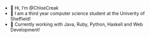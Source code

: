 - 👋 Hi, I’m @ChloeCreak
- 👀 I am a third year computer science student at the Univerity of Sheffield!
- 🌱 Currently working with Java, Ruby, Python, Haskell and Web Development!
